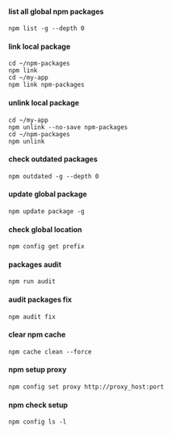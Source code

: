 #### list all global npm packages

```
npm list -g --depth 0
```

#### link local package

```
cd ~/npm-packages
npm link
cd ~/my-app
npm link npm-packages
```

#### unlink local package

```
cd ~/my-app
npm unlink --no-save npm-packages
cd ~/npm-packages
npm unlink
```

#### check outdated packages

```
npm outdated -g --depth 0
```

#### update global package

```
npm update package -g
```

#### check global location

```
npm config get prefix
```

#### packages audit

```
npm run audit
```

#### audit packages fix

```
npm audit fix
```

#### clear npm cache

```
npm cache clean --force
```

#### npm setup proxy

```
npm config set proxy http://proxy_host:port
```

#### npm check setup

```
npm config ls -l
```
